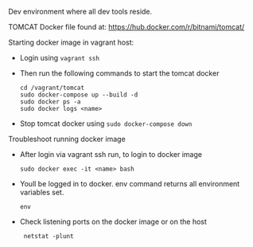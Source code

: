 Dev environment where all dev tools reside.

TOMCAT Docker file found at: https://hub.docker.com/r/bitnami/tomcat/

Starting docker image in vagrant host: 
 - Login using ```vagrant ssh```
 - Then run the following commands to start the tomcat docker

    ```
    cd /vagrant/tomcat
    sudo docker-compose up --build -d
    sudo docker ps -a
    sudo docker logs <name>
    ```

 - Stop tomcat docker using ```sudo docker-compose down```
 
Troubleshoot running docker image
 - After login via vagrant ssh run, to login to docker image

    ``` sudo docker exec -it <name> bash ```

 - Youll be logged in to docker. env command returns all environment variables set. 

    ``` env ```

 - Check listening ports on the docker image or on the host 
    
    ``` netstat -plunt```

